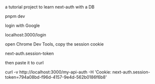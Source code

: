a tutorial project to learn next-auth with a DB

pnpm dev

login with Google

localhost:3000/login

open Chrome Dev Tools, copy the session cookie

next-auth.session-token

then paste it to curl

curl -v http://localhost:3000/my-api-auth -H 'Cookie: next-auth.session-token=794a08bd-f96d-4157-9e4d-562b0186f6b8'